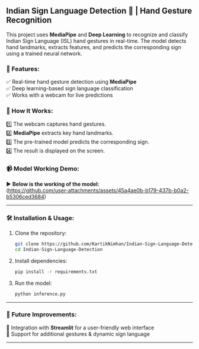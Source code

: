 ## **Indian Sign Language Detection 🤟 | Hand Gesture Recognition**  

This project uses **MediaPipe** and **Deep Learning** to recognize and classify Indian Sign Language (ISL) hand gestures in real-time. The model detects hand landmarks, extracts features, and predicts the corresponding sign using a trained neural network.  

### **🚀 Features:**  
✅ Real-time hand gesture detection using **MediaPipe**  
✅ Deep learning-based sign language classification  
✅ Works with a webcam for live predictions  

### **📌 How It Works:**  
1️⃣ The webcam captures hand gestures.  
2️⃣ **MediaPipe** extracts key hand landmarks.  
3️⃣ The pre-trained model predicts the corresponding sign.  
4️⃣ The result is displayed on the screen.  

### **📹 Model Working Demo:**  
▶️ **Below is the working of the model:**  
(https://github.com/user-attachments/assets/45a4ae0b-b179-437b-b0a2-b5306ced3684)

---

### **🛠 Installation & Usage:**  
1. Clone the repository:  
   ```sh
   git clone https://github.com/KartikNimhan/Indian-Sign-Language-Detection.git
   cd Indian-Sign-Language-Detection
   ```
2. Install dependencies:  
   ```sh
   pip install -r requirements.txt
   ```
3. Run the model:  
   ```sh
   python inference.py
   ```

---

### **📌 Future Improvements:**  
🔹 Integration with **Streamlit** for a user-friendly web interface  
🔹 Support for additional gestures & dynamic sign language  

---
